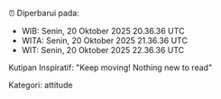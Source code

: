 ⏰ Diperbarui pada:
- WIB: Senin, 20 Oktober 2025 20.36.36 UTC
- WITA: Senin, 20 Oktober 2025 21.36.36 UTC
- WIT: Senin, 20 Oktober 2025 22.36.36 UTC

Kutipan Inspiratif:
"Keep moving! Nothing new to read"


Kategori: attitude


